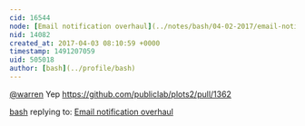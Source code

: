 ```yaml
---
cid: 16544
node: [Email notification overhaul](../notes/bash/04-02-2017/email-notification-overhaul)
nid: 14082
created_at: 2017-04-03 08:10:59 +0000
timestamp: 1491207059
uid: 505018
author: [bash](../profile/bash)
---
```


[@warren](/profile/warren)
Yep https://github.com/publiclab/plots2/pull/1362

[bash](../profile/bash) replying to: [Email notification overhaul](../notes/bash/04-02-2017/email-notification-overhaul)

